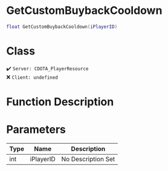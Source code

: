 # GetCustomBuybackCooldown
```lua
float GetCustomBuybackCooldown(iPlayerID)
```
# Class
✔️ `Server: CDOTA_PlayerResource`  
❌ `Client: undefined`  

# Function Description

# Parameters
Type|Name|Description
--|--|--
int|iPlayerID|No Description Set
